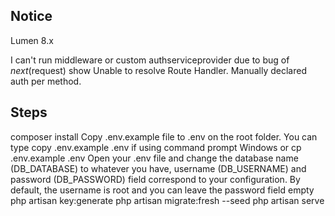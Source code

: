 
## Notice

Lumen 8.x

I can't run middleware or custom authserviceprovider due to bug of $next($request) show Unable to resolve Route Handler. Manually declared auth per method.

## Steps

composer install
Copy .env.example file to .env on the root folder. You can type copy .env.example .env if using command prompt Windows or cp .env.example .env
Open your .env file and change the database name (DB_DATABASE) to whatever you have, username (DB_USERNAME) and password (DB_PASSWORD) field correspond to your configuration.
By default, the username is root and you can leave the password field empty
php artisan key:generate
php artisan migrate:fresh --seed
php artisan serve
